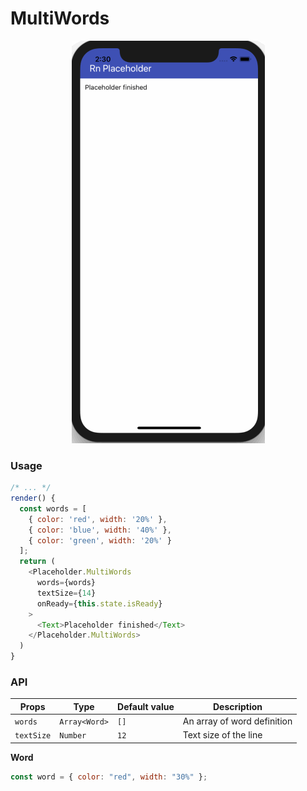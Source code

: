 # MultiWords

<p align="center">
  <img src="./images/multiwords.gif" />
</p>

### Usage

```javascript
/* ... */
render() {
  const words = [
    { color: 'red', width: '20%' },
    { color: 'blue', width: '40%' },
    { color: 'green', width: '20%' }
  ];
  return (
    <Placeholder.MultiWords
      words={words}
      textSize={14}
      onReady={this.state.isReady}
    >
      <Text>Placeholder finished</Text>
    </Placeholder.MultiWords>
  )
}
```

### API

| Props      | Type          | Default value | Description                 |
| ---------- | ------------- | ------------- | --------------------------- |
| `words`    | `Array<Word>` | `[]`          | An array of word definition |
| `textSize` | `Number`      | `12`          | Text size of the line       |

**Word**

```javascript
const word = { color: "red", width: "30%" };
```
